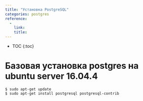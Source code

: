 ```yaml
---
title: "Установка PostgreSQL"
categories: postgres
reference:
  -
    link:
    title:
---
```


* TOC 
{:toc}

# Базовая установка postgres на ubuntu server 16.04.4

<pre><code class="shell">$ sudo apt-get update
$ sudo apt-get install postgresql postgresql-contrib
</code></pre>